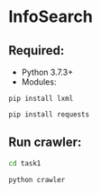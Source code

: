 # InfoSearch
## Required:
* Python 3.7.3+
* Modules:
```shell script
pip install lxml
```
```shell script
pip install requests
```
## Run crawler:
```bash
cd task1
```
```bash
python crawler
```
